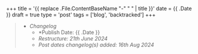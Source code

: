 +++
title = '{{ replace .File.ContentBaseName "-" " " | title }}'
date = {{ .Date }}
draft = true
type = 'post'
tags = ['blog', 'backtracked']
+++

> - *Changelog*
>   - *Publish Date: {{ .Date }}
>   - *Restructure: 21th June 2024*
>   - *Post dates changelog(s) added: 16th Aug 2024*